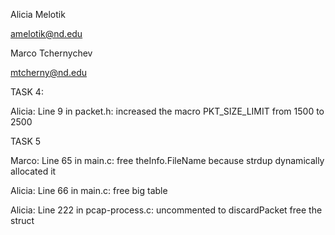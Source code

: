 Alicia Melotik

amelotik@nd.edu

Marco Tchernychev

mtcherny@nd.edu

TASK 4:

Alicia: Line 9 in packet.h: increased the macro PKT_SIZE_LIMIT from 1500 to 2500 

TASK 5

Marco: Line 65 in main.c: free theInfo.FileName because strdup dynamically allocated it

Alicia: Line 66 in main.c: free big table

Alicia: Line 222 in pcap-process.c: uncommented to discardPacket free the struct